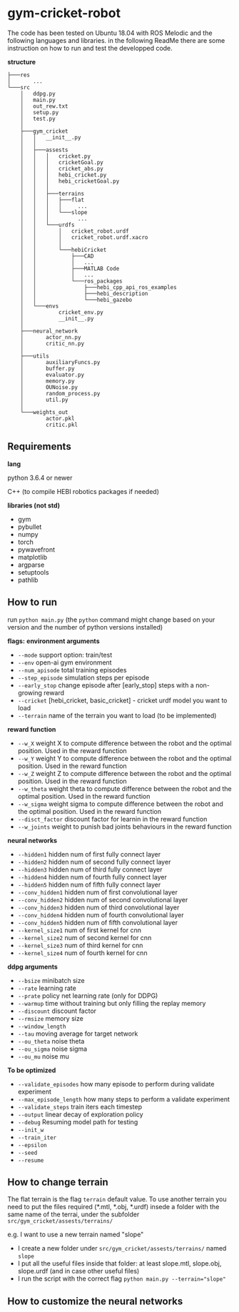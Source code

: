 # gym-cricket-robot

The code has been tested on Ubuntu 18.04 with ROS Melodic and the following languages and libraries.
in the following ReadMe there are some instruction on how to run and test the developped code.

**structure**
```
├───res
│       ...
└───src
    │   ddpg.py
    │   main.py
    │   out_rew.txt
    │   setup.py
    │   test.py
    │
    ├───gym_cricket
    │   │   __init__.py
    │   │
    │   ├───assests
    │   │   │   cricket.py
    │   │   │   cricketGoal.py
    │   │   │   cricket_abs.py
    │   │   │   hebi_cricket.py
    │   │   │   hebi_cricketGoal.py
    │   │   │
    │   │   ├───terrains
    │   │   │   ├───flat
    │   │   │   │     ...
    │   │   │   └───slope
    │   │   │         ...
    │   │   └───urdfs
    │   │       │   cricket_robot.urdf
    │   │       │   cricket_robot.urdf.xacro
    │   │       │
    │   │       └───hebiCricket
    │   │           ├───CAD
    │   │           │   ...
    │   │           ├───MATLAB Code
    │   │           │   ...
    │   │           └───ros_packages
    │   │               ├───hebi_cpp_api_ros_examples
    │   │               ├───hebi_description
    │   │               └───hebi_gazebo
    │   └───envs
    │           cricket_env.py
    │           __init__.py
    │
    ├───neural_network
    │       actor_nn.py
    │       critic_nn.py
    │
    ├───utils
    │       auxiliaryFuncs.py
    │       buffer.py
    │       evaluator.py
    │       memory.py
    │       OUNoise.py
    │       random_process.py
    │       util.py
    │
    └───weights_out
            actor.pkl
            critic.pkl
```


## Requirements
<b>lang</b>
 
python 3.6.4 or newer

C++ (to compile HEBI robotics packages if needed)

<b>libraries (not std)</b>
 * gym
 * pybullet
 * numpy
 * torch 
 * pywavefront
 * matplotlib
 * argparse
 * setuptools
 * pathlib
 
## How to run
run ```python main.py``` (the ```python``` command might change based on your version and the number of python versions installed)

**flags:**
**environment arguments**
 
 * ```--mode``` support option: train/test
 * ```--env``` open-ai gym environment
 * ```--num_apisode``` total training episodes
 * ```--step_episode``` simulation steps per episode
 * ```--early_stop``` change episode after [early_stop] steps with a non-growing reward
 * ```--cricket``` [hebi_cricket, basic_cricket] - cricket urdf model you want to load
 * ```--terrain``` name of the terrain you want to load (to be implemented)

**reward function**


 * ```--w_X``` weight X to compute difference between the robot and the optimal position. Used in the reward function
 * ```--w_Y``` weight Y to compute difference between the robot and the optimal position. Used in the reward function
 * ```--w_Z``` weight Z to compute difference between the robot and the optimal position. Used in the reward function
 * ```--w_theta``` weight theta to compute difference between the robot and the optimal position. Used in the reward function
 * ```--w_sigma``` weight sigma to compute difference between the robot and the optimal position. Used in the reward function
 * ```--disct_factor``` discount factor for learnin in the reward function
 * ```--w_joints``` weight to punish bad joints behaviours in the reward function

 **neural networks**
 
 * ```--hidden1``` hidden num of first fully connect layer
 * ```--hidden2``` hidden num of second fully connect layer
 * ```--hidden3``` hidden num of third fully connect layer
 * ```--hidden4``` hidden num of fourth fully connect layer
 * ```--hidden5``` hidden num of fifth fully connect layer
 * ```--conv_hidden1``` hidden num of first convolutional layer
 * ```--conv_hidden2``` hidden num of second convolutional layer
 * ```--conv_hidden3``` hidden num of third convolutional layer
 * ```--conv_hidden4``` hidden num of fourth convolutional layer
 * ```--conv_hidden5``` hidden num of fifth convolutional layer
 * ```--kernel_size1``` num of first kernel for cnn
 * ```--kernel_size2``` num of second kernel for cnn
 * ```--kernel_size3``` num of third kernel for cnn
 * ```--kernel_size4``` num of fourth kernel for cnn


 **ddpg arguments**
 
 
 * ```--bsize```   minibatch size
* ```--rate``` learning rate
* ```--prate``` policy net learning rate (only for DDPG)
* ```--warmup``` time without training but only filling the replay memory
* ```--discount``` discount factor
* ```--rmsize``` memory size
* ```--window_length``` 
* ```--tau``` moving average for target network
* ```--ou_theta``` noise theta
* ```--ou_sigma``` noise sigma
* ```--ou_mu``` noise mu 


**To be optimized**


* ```--validate_episodes``` how many episode to perform during validate experiment
* ```--max_episode_length``` how many steps to perform a validate experiment
* ```--validate_steps``` train iters each timestep
* ```--output``` linear decay of exploration policy
* ```--debug```  Resuming model path for testing
* ```--init_w```         
* ```--train_iter```
* ```--epsilon```    
* ```--seed```       
* ```--resume``` 
     
## How to change terrain
The flat terrain is the flag ```terrain``` default value. To use another terrain you need to put the files required (*.mtl, *.obj, *.urdf) insede a folder with the same name of the terrai, under the subfolder ```src/gym_cricket/assests/terrains/```

e.g.
I want to use a new terrain named "slope"
* I create a new folder under ```src/gym_cricket/assests/terrains/``` named ```slope```
* I put all the useful files inside that folder: at least slope.mtl, slope.obj, slope.urdf (and in case other useful files)
* I run the script with the correct flag ```python main.py --terrain="slope"```


## How to customize the neural networks




